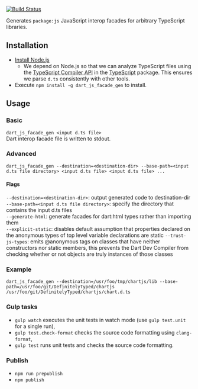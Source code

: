 [![Build Status](https://travis-ci.org/dart-lang/js_facade_gen.svg?branch=master)](https://travis-ci.org/dart-lang/js_facade_gen)

Generates `package:js` JavaScript interop facades for arbitrary TypeScript libraries.

## Installation

- [Install Node.js](https://docs.npmjs.com/getting-started/installing-node)
   - We depend on Node.js so that we can analyze TypeScript files using the [TypeScript Compiler API](https://github.com/Microsoft/TypeScript/wiki/Using-the-Compiler-API) in the [TypeScript](https://www.npmjs.com/package/typescript) package. This ensures we parse `d.ts` consistently with other tools.
- Execute `npm install -g dart_js_facade_gen` to install.

## Usage

### Basic
`dart_js_facade_gen <input d.ts file>`<br/>
Dart interop facade file is written to stdout.

### Advanced
`dart_js_facade_gen --destination=<destination-dir> --base-path=<input d.ts file directory> <input d.ts file> <input d.ts file> ...`

#### Flags
`--destination=<destination-dir>`: output generated code to destination-dir<br/>
`--base-path=<input d.ts file directory>`: specify the directory that contains the input d.ts files<br/>
`--generate-html`: generate facades for dart:html types rather than importing them<br/>
`--explicit-static`: disables default assumption that properties declared on the anonymous types of top level variable declarations are static
`--trust-js-types`: emits @anonymous tags on classes that have neither constructors nor static members, this prevents the Dart Dev Compiler from checking whether or not objects are truly instances of those classes

### Example
`dart_js_facade_gen --destination=/usr/foo/tmp/chartjs/lib --base-path=/usr/foo/git/DefinitelyTyped/chartjs /usr/foo/git/DefinitelyTyped/chartjs/chart.d.ts`

### Gulp tasks

- `gulp watch` executes the unit tests in watch mode (use `gulp test.unit` for a single run),
- `gulp test.check-format` checks the source code formatting using `clang-format`,
- `gulp test` runs unit tests and checks the source code formatting.

### Publish

 - `npm run prepublish`
 - `npm publish`

